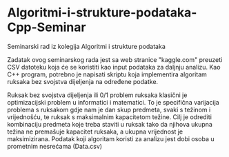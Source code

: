 # Algoritmi-i-strukture-podataka-Cpp-Seminar
Seminarski rad iz kolegija Algoritmi i strukture podataka

Zadatak ovog seminarskog rada jest sa web stranice "kaggle.com" preuzeti CSV datoteku koja će se koristiti kao input podataka za daljnju analizu.
Kao C++ program, potrebno je napisati skriptu koja implementira algoritam ruksaka bez svojstva dijeljenja na određene podatke.

Ruksak bez svojstva dijeljenja ili 0/1 problem ruksaka klasični je optimizacijski problem u informatici i matematici. To je specifična varijacija problema s ruksakom gdje nam je dan skup predmeta, svaki s težinom i vrijednošću, te ruksak s maksimalnim kapacitetom težine. Cilj je odrediti kombinaciju predmeta koje treba staviti u ruksak tako da njihova ukupna težina ne premašuje kapacitet ruksaka, a ukupna vrijednost je maksimizirana.
Podatak koji algoritam koristi za analizu jest dobi osoba u prometnim nesrećama (Data.csv)

